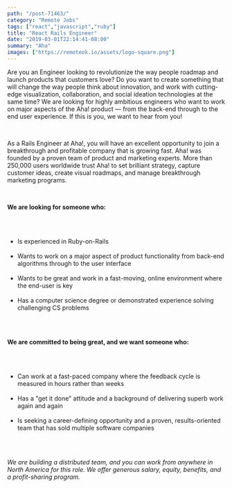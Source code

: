 ```yaml
---
path: "/post-71463/"
category: "Remote Jobs"
tags: ["react","javascript","ruby"]
title: "React Rails Engineer"
date: "2019-03-01T22:14:41-08:00"
summary: "Aha"
images: ["https://remoteok.io/assets/logo-square.png"]
---
```


<p>Are you an Engineer looking to revolutionize the way people roadmap and launch products that customers love? Do you want to create something that will change the way people think about innovation, and work with cutting-edge visualization, collaboration, and social ideation technologies at the same time? We are looking for highly ambitious engineers who want to work on major aspects of the Aha! product &mdash; from the back-end through to the end user experience. If this is you, we want to hear from you!</p><br /><p>As a Rails Engineer at Aha!, you will have an excellent opportunity to join a breakthrough and profitable company that is growing fast. Aha! was founded by a proven team of product and marketing experts. More than 250,000 users worldwide trust Aha! to set brilliant strategy, capture customer ideas, create visual roadmaps, and manage breakthrough marketing programs.</p><br /><p><strong>We are looking for someone who:</strong></p><br /><ul><br /><li>Is experienced in Ruby-on-Rails</li><br /><li>Wants to work on a major aspect of product functionality from back-end algorithms through to the user interface</li><br /><li>Wants to be great and work in a fast-moving, online environment where the end-user is key</li><br /><li>Has a computer science degree or demonstrated experience solving challenging CS problems</li><br /></ul><br /><p><strong>We are committed to being great, and we want someone who:</strong></p><br /><ul><br /><li>Can work at a fast-paced company where the feedback cycle is measured in hours rather than weeks</li><br /><li>Has a "get it done" attitude and a background of delivering superb work again and again</li><br /><li>Is seeking a career-defining opportunity and a proven, results-oriented team that has sold multiple software companies</li><br /></ul><br /><p><em>We are building a distributed team, and you can work from anywhere in North America for this role. We offer generous salary, equity, benefits, and a profit-sharing program.</em></p>
